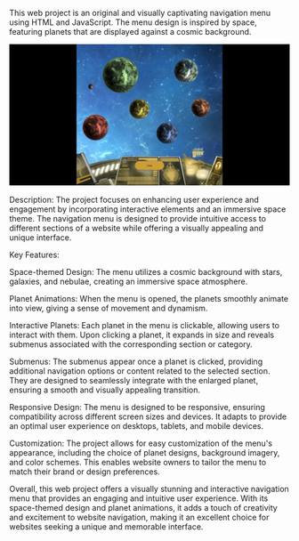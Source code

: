 This web project is an original and visually captivating navigation menu using HTML and JavaScript. 
The menu design is inspired by space, featuring planets that are displayed against a cosmic background.



<img alt="illustration" src="https://github.com/FlorentGautron/space_anim/blob/master/Illustration.png?raw=true">


Description:
The project focuses on enhancing user experience and engagement by incorporating interactive elements and an immersive space theme. The navigation menu is designed to provide intuitive access to different sections of a website while offering a visually appealing and unique interface.

Key Features:

Space-themed Design: The menu utilizes a cosmic background with stars, galaxies, and nebulae, creating an immersive space atmosphere.

Planet Animations: When the menu is opened, the planets smoothly animate into view, giving a sense of movement and dynamism.

Interactive Planets: Each planet in the menu is clickable, allowing users to interact with them. Upon clicking a planet, it expands in size and reveals submenus associated with the corresponding section or category.

Submenus: The submenus appear once a planet is clicked, providing additional navigation options or content related to the selected section. They are designed to seamlessly integrate with the enlarged planet, ensuring a smooth and visually appealing transition.

Responsive Design: The menu is designed to be responsive, ensuring compatibility across different screen sizes and devices. It adapts to provide an optimal user experience on desktops, tablets, and mobile devices.

Customization: The project allows for easy customization of the menu's appearance, including the choice of planet designs, background imagery, and color schemes. This enables website owners to tailor the menu to match their brand or design preferences.

Overall, this web project offers a visually stunning and interactive navigation menu that provides an engaging and intuitive user experience. With its space-themed design and planet animations, it adds a touch of creativity and excitement to website navigation, making it an excellent choice for websites seeking a unique and memorable interface.



